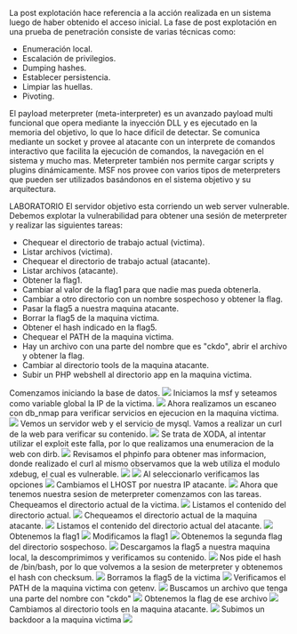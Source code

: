 La post explotación hace referencia a la acción realizada en un sistema luego de haber obtenido el acceso inicial.
La fase de post explotación en una prueba de penetración consiste de varias técnicas como:
- Enumeración local.
- Escalación de privilegios.
- Dumping hashes.
- Establecer persistencia.
- Limpiar las huellas.
- Pivoting.

El payload meterpreter (meta-interpreter) es un avanzado payload multi funcional que opera mediante la inyección DLL y es ejecutado en la memoria del objetivo, lo que lo hace difícil de detectar.
Se comunica mediante un socket y provee al atacante con un interprete de comandos interactivo que facilita la ejecución de comandos, la navegación en el sistema y mucho mas.
Meterpreter también nos permite cargar scripts y plugins dinámicamente.
MSF nos provee con varios tipos de meterpreters que pueden ser utilizados basándonos en el sistema objetivo y su arquitectura.

LABORATORIO
El servidor objetivo esta corriendo un web server vulnerable. Debemos explotar la vulnerabilidad para obtener una sesión de meterpreter y realizar las siguientes tareas:
- Chequear el directorio de trabajo actual (victima).
- Listar archivos (victima).
- Chequear el directorio de trabajo actual (atacante).
- Listar archivos (atacante).
- Obtener la flag1.
- Cambiar al valor de la flag1 para que nadie mas pueda obtenerla.
- Cambiar a otro directorio con un nombre sospechoso y obtener la flag.
- Pasar la flag5 a nuestra maquina atacante.
- Borrar la flag5 de la maquina victima.
- Obtener el hash indicado en la flag5.
- Chequear el PATH de la maquina victima.
- Hay un archivo con una parte del nombre que es "ckdo", abrir el archivo y obtener la flag.
- Cambiar al directorio tools de la maquina atacante.
- Subir un PHP webshell al directorio app en la maquina victima.


Comenzamos iniciando la base de datos.
![](../../../../Images/Pasted%20image%2020240212200834.png)
Iniciamos la msf y seteamos como variable global la IP de la victima.
![](../../../../Images/Pasted%20image%2020240212200938.png)
Ahora realizamos un escaneo con db_nmap para verificar servicios en ejecucion en la maquina victima.
![](../../../../Images/Pasted%20image%2020240212201050.png)
Vemos un servidor web y el servicio de mysql.
Vamos a realizar un curl de la web para verificar su contenido.
![](../../../../Images/Pasted%20image%2020240212201203.png)
Se trata de XODA, al intentar utilizar el exploit este falla, por lo que realizamos una enumeracion de la web con dirb.
![](../../../../Images/Pasted%20image%2020240212201615.png)
Revisamos el phpinfo para obtener mas informacion, donde realizado el curl al mismo observamos que la web utiliza el modulo xdebug, el cual es vulnerable.
![](../../../../Images/Pasted%20image%2020240212201752.png)
![](../../../../Images/Pasted%20image%2020240212201811.png)
Al seleccionarlo verificamos las opciones
![](../../../../Images/Pasted%20image%2020240212201936.png)
Cambiamos el LHOST por nuestra IP atacante.
![](../../../../Images/Pasted%20image%2020240212202047.png)
Ahora que tenemos nuestra sesion de meterpreter comenzamos con las tareas.
Chequeamos el directorio actual de la victima.
![](../../../../Images/Pasted%20image%2020240212202129.png)
Listamos el contenido del directorio actual.
![](../../../../Images/Pasted%20image%2020240212202153.png)
Chequeamos el directorio actual de la maquina atacante.
![](../../../../Images/Pasted%20image%2020240212202217.png)
Listamos el contenido del directorio actual del atacante.
![](../../../../Images/Pasted%20image%2020240212202241.png)
Obtenemos la flag1
![](../../../../Images/Pasted%20image%2020240212202312.png)
Modificamos la flag1
![](../../../../Images/Pasted%20image%2020240212202453.png)
Obtenemos la segunda flag del directorio sospechoso.
![](../../../../Images/Pasted%20image%2020240212202553.png)
Descargamos la flag5 a nuestra maquina local, la descomprimimos y verificamos su contenido.
![](../../../../Images/Pasted%20image%2020240212202919.png)
Nos pide el hash de /bin/bash, por lo que volvemos a la sesion de meterpreter y obtenemos el hash con checksum.
![](../../../../Images/Pasted%20image%2020240212203008.png)
Borramos la flag5 de la victima
![](../../../../../Tryhackme/Images/Pasted%20image%2020240212203053.png)
Verificamos el PATH de la maquina victima con getenv.
![](../../../../Images/Pasted%20image%2020240212203139.png)
Buscamos un archivo que tenga una parte del nombre con "ckdo"
![](../../../../Images/Pasted%20image%2020240212203359.png)
Obtenemos la flag de ese archivo
![](../../../../Images/Pasted%20image%2020240212203447.png)
Cambiamos al directorio tools en la maquina atacante.
![](../../../../Images/Pasted%20image%2020240212203517.png)
Subimos un backdoor a la maquina victima
![](../../../../Images/Pasted%20image%2020240212203651.png)
